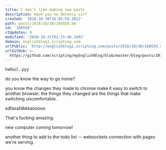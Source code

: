```yaml
---
title: I don't like making new posts
description: Have you no decency sir?
created: '2018-10-30T16:05:59.301Z'
path: posts/2018/10/30/160559.md
id: '160559'
ctUpdates: 9
modified: '2018-10-31T02:15:46.169Z'
domain: englishblog1.scripting.com
urlPublic: 'http://englishblog1.scripting.com/posts/2018/10/30/160559.md'
urlGitHub: >-
  https://github.com/scripting/myEnglishBlog/blob/master/blog/posts/2018/10/30/160559.md
---
```

hello//...yyy

do you know the way to go home?

you know the changes they made to chrome make it easy to switch to another browser. the things they changed are the things that make switching uncomfortable.

sdfasafdkkkaooooo

That's fucking amazing.

new computer coming tomorrow!

another thing to add to the todo list -- websockets connection with pages we're serving.